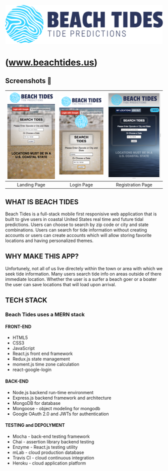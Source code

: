 ![Beach Tides](https://github.com/JacobMacInnis/beach-tides-client/blob/master/src/img/BeachTides.png?raw=true "Beach Tides Logo")
# (www.beachtides.us)

## Screenshots 📸
| <img alt="Landing/Login/Search Page" src="https://github.com/JacobMacInnis/beach-tides-client/blob/master/src/img/README.images/Landing-Page-Mobile.png?raw=true" width="350"> | <img alt="Landing/Login/Search Page" src="https://github.com/JacobMacInnis/beach-tides-client/blob/master/src/img/README.images/Loading-Spinning-Logo-Mobile.png?raw=true" width="350"> | <img alt="Night Theme" src="https://github.com/JacobMacInnis/beach-tides-client/blob/master/src/img/README.images/Night-Theme-Landing-Page.png?raw=true" width="350"> | 
|:---:|:---:|:---:|
| Landing Page | Login Page | Registration Page |

## WHAT IS BEACH TIDES
Beach Tides is a full-stack mobile first responisive web application that is built to give users in coastal United States real time and future tidal predictions.  Users can choose to search by zip code or city and state combinations.  Users can search for tide information without creating accounts or users can create accounts which will allow storing favorite locations and having personalized themes.  

## WHY MAKE THIS APP?
Unfortunely, not all of us live directely within the town or area with which we seek tide information. Many users search tide info on areas outside of there immediate location.  Whether the user is a surfer a beach goer or a boater the user can save locations that will load upon arrival.  

## TECH STACK
### Beach Tides uses a MERN stack
#### FRONT-END
* HTML5
* CSS3
* JavaScript
* React.js front end framework
* Redux.js state management
* moment.js time zone calculation
* react-google-login

#### BACK-END
* Node.js backend run-time environment
* Express.js backend framework and architecture
* MongoDB for database
* Mongoose - object modeling for mongodb
* Google OAuth 2.0 and JWTs for authentication

#### TESTING and DEPOLYMENT
* Mocha - back-end testing framework
* Chai - assertion library backend testing
* Enzyme - React.js testing utility
* mLab - cloud production database
* Travis CI - cloud continuous integration
* Heroku - cloud application platform
